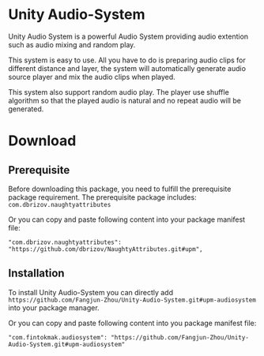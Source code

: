# Unity Audio-System

Unity Audio System is a powerful Audio System providing audio extention such as audio mixing and random play.

This system is easy to use. All you have to do is preparing audio clips for different distance and layer, the system will automatically generate audio source player and mix the audio clips when played.

This system also support random audio play. The player use shuffle algorithm so that the played audio is natural and no repeat audio will be generated.

# Download

## Prerequisite

Before downloading this package, you need to fulfill the prerequisite package requirement.
The prerequisite package includes:
`com.dbrizov.naughtyattributes`

Or you can copy and paste following content into your package manifest file:
```
"com.dbrizov.naughtyattributes": "https://github.com/dbrizov/NaughtyAttributes.git#upm",
```

## Installation

To install Unity Audio-System you can directly add `https://github.com/Fangjun-Zhou/Unity-Audio-System.git#upm-audiosystem` into your package manager.

Or you can copy and paste following content into you package manifest file:
```
"com.fintokmak.audiosystem": "https://github.com/Fangjun-Zhou/Unity-Audio-System.git#upm-audiosystem"
```
